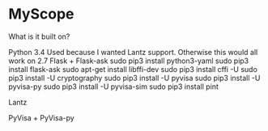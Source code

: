 # MyScope




What is it built on? 

Python 3.4
   Used because I wanted Lantz support. Otherwise this would all work on 2.7
Flask + Flask-ask
sudo pip3 install python3-yaml
sudo pip3 install flask-ask
sudo apt-get install libffi-dev 
sudo pip3 install cffi  -U
sudo pip3 install -U cryptography
sudo pip3 install -U pyvisa
sudo pip3 install -U pyvisa-py
sudo pip3 install -U pyvisa-sim
sudo pip3 install pint

Lantz

PyVisa + PyVisa-py
